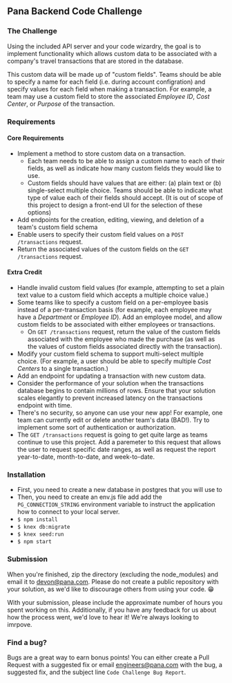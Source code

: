 ## Pana Backend Code Challenge

### The Challenge

Using the included API server and your code wizardry, the goal is to implement functionality which allows custom data to be associated with a company's travel transactions that are stored in the database.

This custom data will be made up of "custom fields". Teams should be able to specify a name for each field (i.e. during account configration) and specify values for each field when making a transaction. For example, a team may use a custom field to store the associated _Employee ID_, _Cost Center_, or _Purpose_ of the transaction.

### Requirements

#### Core Requirements

- Implement a method to store custom data on a transaction.
  - Each team needs to be able to assign a custom name to each of their fields, as well as indicate how many custom fields they would like to use.
  - Custom fields should have values that are either: (a) plain text or (b) single-select multiple choice. Teams should be able to indicate what type of value each of their fields should accept. (It is out of scope of this project to design a front-end UI for the selection of these options)
- Add endpoints for the creation, editing, viewing, and deletion of a team's custom field schema
- Enable users to specify their custom field values on a `POST /transactions` request.
- Return the associated values of the custom fields on the `GET /transactions` request.

#### Extra Credit

- Handle invalid custom field values (for example, attempting to set a plain text value to a custom field which accepts a multiple choice value.)
- Some teams like to specify a custom field on a per-employee basis instead of a per-transaction basis (for example, each employee may have a _Department_ or _Employee ID_). Add an employee model, and allow custom fields to be associated with either employees or transactions.
  - On `GET /transactions` request, return the value of the custom fields associated with the employee who made the purchase (as well as the values of custom fields associated directly with the transaction).
- Modify your custom field schema to support multi-select multiple choice. (For example, a user should be able to specify multiple _Cost Centers_ to a single transaction.)
- Add an endpoint for updating a transaction with new custom data.
- Consider the performance of your solution when the transactions database begins to contain millions of rows. Ensure that your solution scales elegantly to prevent increased latency on the transactions endpoint with time.
- There's no security, so anyone can use your new app! For example, one team can currently edit or delete another team's data (BAD!). Try to implement some sort of authentication or authorization.
- The `GET /transactions` request is going to get quite large as teams continue to use this project. Add a paremeter to this request that allows the user to request specific date ranges, as well as request the report year-to-date, month-to-date, and week-to-date.

### Installation

- First, you need to create a new database in postgres that you will use to
- Then, you need to create an env.js file add add the `PG_CONNECTION_STRING` environment variable to instruct the application how to connect to your local server.
- `$ npm install`
- `$ knex db:migrate`
- `$ knex seed:run`
- `$ npm start`

### Submission

When you're finished, zip the directory (excluding the node_modules) and email it to devon@pana.com. Please do not create a public repository with your solution, as we'd like to discourage others from using your code. 😁

With your submission, please include the approximate number of hours you spent working on this. Additionally, if you have any feedback for us about how the process went, we'd love to hear it! We're always looking to imrpove.

### Find a bug?

Bugs are a great way to earn bonus points! You can either create a Pull Request with a suggested fix or email engineers@pana.com with the bug, a suggested fix, and the subject line `Code Challenge Bug Report`.
